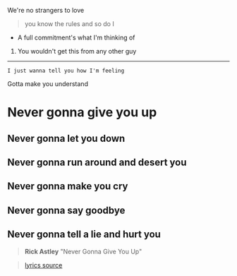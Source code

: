 
We're no strangers to love
> you know the rules and so do I
* A full commitment's what I'm thinking of
1. You wouldn't get this from any other guy
---
`I just wanna tell you how I'm feeling`

Gotta make you understand


# Never gonna give you up

## Never gonna let you down

## Never gonna run around and desert you

## Never gonna make you cry

## Never gonna say goodbye

## Never gonna tell a lie and hurt you

>**Rick Astley** "Never Gonna Give You Up"

>[lyrics source](https://genius.com/Rick-astley-never-gonna-give-you-up-lyrics)
